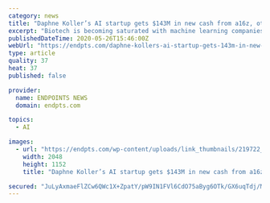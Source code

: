 ```yaml
---
category: news
title: "Daphne Koller’s AI start­up gets $143M in new cash from a16z, oth­ers"
excerpt: "Biotech is becoming saturated with machine learning companies promising to reinvest and hasten drug development, but few, if any, have amassed the war chest Daphne Koller has. Entering Tuesday, the former Stanford professor,"
publishedDateTime: 2020-05-26T15:46:00Z
webUrl: "https://endpts.com/daphne-kollers-ai-startup-gets-143m-in-new-cash-from-a16z-others/"
type: article
quality: 37
heat: 37
published: false

provider:
  name: ENDPOINTS NEWS
  domain: endpts.com

topics:
  - AI

images:
  - url: "https://endpts.com/wp-content/uploads/link_thumbnails/219722_with-150m-and-a-new-nash-discovery-deal-with-gilead-ai-star-daphne-koller-has-set-out-to-change-the-drug-rd-world.jpg"
    width: 2048
    height: 1152
    title: "Daphne Koller’s AI start­up gets $143M in new cash from a16z, oth­ers"

secured: "JuLyAxmaeFlZCw6QWc1X+ZpatY/pW9IN1FVl6CdO75aByg6OTk/GX6uqTdj/MD7aZBEwtmYxyDjIzt2fyrWveSKirKBYv0madJlr0gwdph92K59sV393fCMAyEilxgu7CMZfC9Zd1nj6QrdQxvSmNIJc3k16IuYRICR8xdkONETBphHv/3ETxZUg3jiXN57XaeaDQnH0FTL0CERdsW9dBjiYDRI88pt12aD5RZ5xwSZJ6j85san+0Z/Eep/64jfp62G+99BvKY7CUWV1VlVAJ0aSzwuklU4sE4hKFE1HY3IxFW3M7nEnNa3ZSopwCIbmowb0RHsj/Sv4EdrDtBQC8740ynXyVFmu2DVHr5KnAgXYNAw4iQG45KOeecyMd4mwlYjni1jKlvia/ieXbgHBCyzJMkkkkhJYuAoV3vkfp7aq+Jm5eHWfpj/BLy5iCENX2Q+9sMZAJa+cOxbmGeHjLp4dlFL9+WhR5EUunsoOHX0=;L3J9h9DrOrmxxhD6JTD3DA=="
---
```


